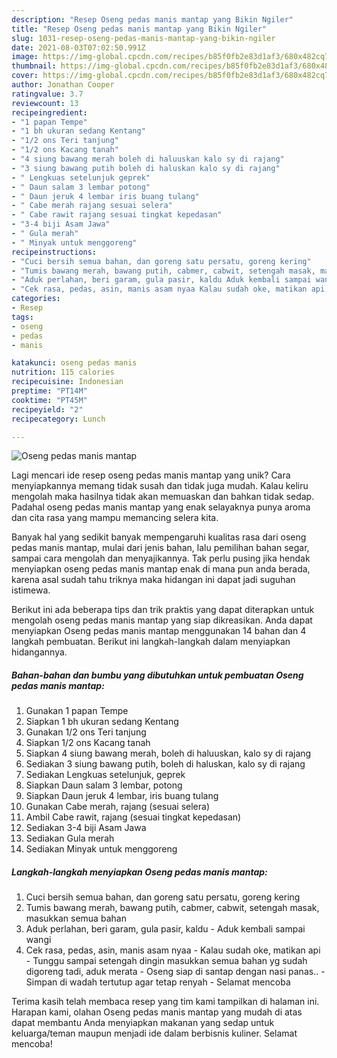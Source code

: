 ```yaml
---
description: "Resep Oseng pedas manis mantap yang Bikin Ngiler"
title: "Resep Oseng pedas manis mantap yang Bikin Ngiler"
slug: 1031-resep-oseng-pedas-manis-mantap-yang-bikin-ngiler
date: 2021-08-03T07:02:50.991Z
image: https://img-global.cpcdn.com/recipes/b85f0fb2e83d1af3/680x482cq70/oseng-pedas-manis-mantap-foto-resep-utama.jpg
thumbnail: https://img-global.cpcdn.com/recipes/b85f0fb2e83d1af3/680x482cq70/oseng-pedas-manis-mantap-foto-resep-utama.jpg
cover: https://img-global.cpcdn.com/recipes/b85f0fb2e83d1af3/680x482cq70/oseng-pedas-manis-mantap-foto-resep-utama.jpg
author: Jonathan Cooper
ratingvalue: 3.7
reviewcount: 13
recipeingredient:
- "1 papan Tempe"
- "1 bh ukuran sedang Kentang"
- "1/2 ons Teri tanjung"
- "1/2 ons Kacang tanah"
- "4 siung bawang merah boleh di haluuskan kalo sy di rajang"
- "3 siung bawang putih boleh di haluskan kalo sy di rajang"
- " Lengkuas setelunjuk geprek"
- " Daun salam 3 lembar potong"
- " Daun jeruk 4 lembar iris buang tulang"
- " Cabe merah rajang sesuai selera"
- " Cabe rawit rajang sesuai tingkat kepedasan"
- "3-4 biji Asam Jawa"
- " Gula merah"
- " Minyak untuk menggoreng"
recipeinstructions:
- "Cuci bersih semua bahan, dan goreng satu persatu, goreng kering"
- "Tumis bawang merah, bawang putih, cabmer, cabwit, setengah masak, masukkan semua bahan"
- "Aduk perlahan, beri garam, gula pasir, kaldu Aduk kembali sampai wangi"
- "Cek rasa, pedas, asin, manis asam nyaa Kalau sudah oke, matikan api Tunggu sampai setengah dingin masukkan semua bahan yg sudah digoreng tadi, aduk merata Oseng siap di santap dengan nasi panas.. Simpan di wadah tertutup agar tetap renyah  Selamat mencoba"
categories:
- Resep
tags:
- oseng
- pedas
- manis

katakunci: oseng pedas manis 
nutrition: 115 calories
recipecuisine: Indonesian
preptime: "PT14M"
cooktime: "PT45M"
recipeyield: "2"
recipecategory: Lunch

---
```



![Oseng pedas manis mantap](https://img-global.cpcdn.com/recipes/b85f0fb2e83d1af3/680x482cq70/oseng-pedas-manis-mantap-foto-resep-utama.jpg)

Lagi mencari ide resep oseng pedas manis mantap yang unik? Cara menyiapkannya memang tidak susah dan tidak juga mudah. Kalau keliru mengolah maka hasilnya tidak akan memuaskan dan bahkan tidak sedap. Padahal oseng pedas manis mantap yang enak selayaknya punya aroma dan cita rasa yang mampu memancing selera kita.

Banyak hal yang sedikit banyak mempengaruhi kualitas rasa dari oseng pedas manis mantap, mulai dari jenis bahan, lalu pemilihan bahan segar, sampai cara mengolah dan menyajikannya. Tak perlu pusing jika hendak menyiapkan oseng pedas manis mantap enak di mana pun anda berada, karena asal sudah tahu triknya maka hidangan ini dapat jadi suguhan istimewa.




Berikut ini ada beberapa tips dan trik praktis yang dapat diterapkan untuk mengolah oseng pedas manis mantap yang siap dikreasikan. Anda dapat menyiapkan Oseng pedas manis mantap menggunakan 14 bahan dan 4 langkah pembuatan. Berikut ini langkah-langkah dalam menyiapkan hidangannya.

<!--inarticleads1-->

##### Bahan-bahan dan bumbu yang dibutuhkan untuk pembuatan Oseng pedas manis mantap:

1. Gunakan 1 papan Tempe
1. Siapkan 1 bh ukuran sedang Kentang
1. Gunakan 1/2 ons Teri tanjung
1. Siapkan 1/2 ons Kacang tanah
1. Siapkan 4 siung bawang merah, boleh di haluuskan, kalo sy di rajang
1. Sediakan 3 siung bawang putih, boleh di haluskan, kalo sy di rajang
1. Sediakan  Lengkuas setelunjuk, geprek
1. Siapkan  Daun salam 3 lembar, potong
1. Siapkan  Daun jeruk 4 lembar, iris buang tulang
1. Gunakan  Cabe merah, rajang (sesuai selera)
1. Ambil  Cabe rawit, rajang (sesuai tingkat kepedasan)
1. Sediakan 3-4 biji Asam Jawa
1. Sediakan  Gula merah
1. Sediakan  Minyak untuk menggoreng




<!--inarticleads2-->

##### Langkah-langkah menyiapkan Oseng pedas manis mantap:

1. Cuci bersih semua bahan, dan goreng satu persatu, goreng kering
1. Tumis bawang merah, bawang putih, cabmer, cabwit, setengah masak, masukkan semua bahan
1. Aduk perlahan, beri garam, gula pasir, kaldu - Aduk kembali sampai wangi
1. Cek rasa, pedas, asin, manis asam nyaa - Kalau sudah oke, matikan api - Tunggu sampai setengah dingin masukkan semua bahan yg sudah digoreng tadi, aduk merata - Oseng siap di santap dengan nasi panas.. - Simpan di wadah tertutup agar tetap renyah  - Selamat mencoba




Terima kasih telah membaca resep yang tim kami tampilkan di halaman ini. Harapan kami, olahan Oseng pedas manis mantap yang mudah di atas dapat membantu Anda menyiapkan makanan yang sedap untuk keluarga/teman maupun menjadi ide dalam berbisnis kuliner. Selamat mencoba!
